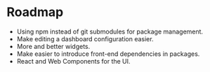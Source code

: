# Roadmap

* Using npm instead of git submodules for package management.
* Make editing a dashboard configuration easier.
* More and better widgets.
* Make easier to introduce front-end dependencies in packages.
* React and Web Components for the UI.
